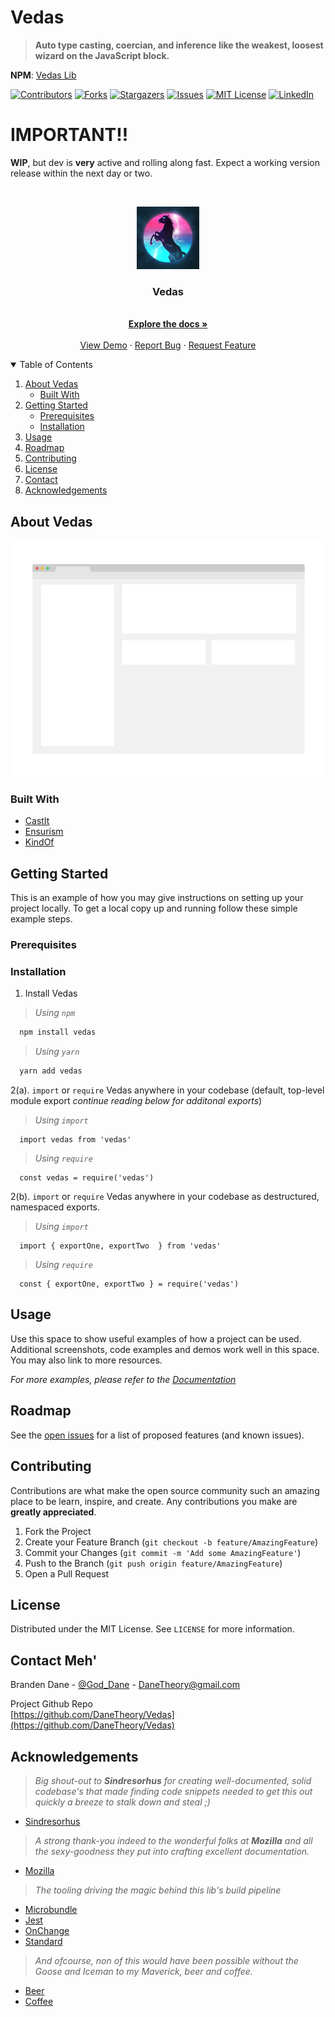 # Vedas
> __Auto type casting, coercian, and inference like the weakest, loosest wizard on the JavaScript block.__

**NPM**: [Vedas Lib](https://www.npmjs.com/package/vedas)

<!-- PROJECT SHIELDS -->
[![Contributors][contributors-shield]][contributors-url]
[![Forks][forks-shield]][forks-url]
[![Stargazers][stars-shield]][stars-url]
[![Issues][issues-shield]][issues-url]
[![MIT License][license-shield]][license-url]
[![LinkedIn][linkedin-shield]][linkedin-url]

# IMPORTANT!!
__WIP__, but dev is **very** active and rolling along fast. Expect a working version release within the next day or two.

<!-- PROJECT LOGO -->
<br />
<p align="center">
  <a href="https://github.com/DaneTheory/Vedas">
    <img src="docs/images/logo.jpg" alt="Logo" width="100" height="100">
  </a>

  <h3 align="center">Vedas</h3>

  <p align="center">
    <br />
    <a href="https://github.com/DaneTheory/Vedas"><strong>Explore the docs »</strong></a>
    <br />
    <br />
    <a href="https://github.com/DaneTheory/Vedas">View Demo</a>
    ·
    <a href="https://github.com/DaneTheory/Vedas/issues">Report Bug</a>
    ·
    <a href="https://github.com/DaneTheory/Vedas/issues">Request Feature</a>
  </p>
</p>



<!-- TABLE OF CONTENTS -->
<details open="open">
  <summary>Table of Contents</summary>
  <ol>
    <li>
      <a href="#about-the-project">About Vedas</a>
      <ul>
        <li><a href="#built-with">Built With</a></li>
      </ul>
    </li>
    <li>
      <a href="#getting-started">Getting Started</a>
      <ul>
        <li><a href="#prerequisites">Prerequisites</a></li>
        <li><a href="#installation">Installation</a></li>
      </ul>
    </li>
    <li><a href="#usage">Usage</a></li>
    <li><a href="#roadmap">Roadmap</a></li>
    <li><a href="#contributing">Contributing</a></li>
    <li><a href="#license">License</a></li>
    <li><a href="#contact">Contact</a></li>
    <li><a href="#acknowledgements">Acknowledgements</a></li>
  </ol>
</details>



<!-- ABOUT THE PROJECT -->
## About Vedas

[![Product Name Screen Shot][product-screenshot]](docs/images/logo.jpg)

### Built With
* [CastIt](https://www.npmjs.com/package/castit)
* [Ensurism](https://www.npmjs.com/package/ensurism)
* [KindOf](https://www.npmjs.com/package/kind-of)



<!-- GETTING STARTED -->
## Getting Started

This is an example of how you may give instructions on setting up your project locally.
To get a local copy up and running follow these simple example steps.

### Prerequisites


### Installation

1. Install Vedas  
> _Using `npm`_  
```sh  
  npm install vedas
```  
> _Using `yarn`_  
```sh
  yarn add vedas
```

2(a). `import` or `require` Vedas anywhere in your codebase (default, top-level module export _continue reading below for additonal exports_)
> _Using `import`_  
```JS
  import vedas from 'vedas'
```  
> _Using `require`_  
```JS
  const vedas = require('vedas')
```

2(b). `import` or `require` Vedas anywhere in your codebase as destructured, namespaced exports.
> _Using `import`_
```JS
  import { exportOne, exportTwo  } from 'vedas'
```
> _Using `require`_
```JS
  const { exportOne, exportTwo } = require('vedas')
``` 



<!-- USAGE EXAMPLES -->
## Usage

Use this space to show useful examples of how a project can be used. Additional screenshots, code examples and demos work well in this space. You may also link to more resources.

_For more examples, please refer to the [Documentation](https://example.com)_



<!-- ROADMAP -->
## Roadmap

See the [open issues](https://github.com/DaneTheory/Vedas/issues) for a list of proposed features (and known issues).



<!-- CONTRIBUTING -->
## Contributing

Contributions are what make the open source community such an amazing place to be learn, inspire, and create. Any contributions you make are **greatly appreciated**.

1. Fork the Project
2. Create your Feature Branch (`git checkout -b feature/AmazingFeature`)
3. Commit your Changes (`git commit -m 'Add some AmazingFeature'`)
4. Push to the Branch (`git push origin feature/AmazingFeature`)
5. Open a Pull Request



<!-- LICENSE -->
## License

Distributed under the MIT License. See `LICENSE` for more information.



<!-- CONTACT -->
## Contact Meh'

Branden Dane - [@God_Dane](https://twitter.com/God_Dane) - DaneTheory@gmail.com

Project Github Repo  
[https://github.com/DaneTheory/Vedas](https://github.com/DaneTheory/Vedas)


<!-- ACKNOWLEDGEMENTS -->
## Acknowledgements

> _Big shout-out to **Sindresorhus** for creating well-documented, solid codebase's that made finding code snippets needed to get this out quickly a breeze to stalk down and steal ;)_
* [Sindresorhus](https://github.com/sindresorhus)
> _A strong thank-you indeed to the wonderful folks at **Mozilla** and all the sexy-goodness they put into crafting excellent documentation._
* [Mozilla](https://developer.mozilla.org/en-US/docs/Web/JavaScript)

> _The tooling driving the magic behind this lib's build pipeline_
* [Microbundle](https://github.com/developit/microbundle)
* [Jest](https://github.com/facebook/jest)
* [OnChange](https://www.npmjs.com/package/onchange)
* [Standard](https://www.npmjs.com/package/standard)

> _And ofcourse, non of this would have been possible without the _Goose_ and _Iceman_ to my _Maverick_, beer and coffee._
* [Beer](https://en.wikipedia.org/wiki/Beer)
* [Coffee](https://en.wikipedia.org/wiki/Coffee)

<!-- MARKDOWN LINKS & IMAGES -->
<!-- https://www.markdownguide.org/basic-syntax/#reference-style-links -->
[contributors-shield]: https://img.shields.io/github/contributors/DaneTheory/Vedas.svg?style=for-the-badge
[contributors-url]: https://github.com/DaneTheory/Vedas/graphs/contributors
[forks-shield]: https://img.shields.io/github/forks/DaneTheory/Vedas?style=for-the-badge
[forks-url]: https://github.com/DaneTheory/Vedas/network/members
[stars-shield]: https://img.shields.io/github/stars/DaneTheory/Vedas.svg?style=for-the-badge
[stars-url]: https://github.com/DaneTheory/Vedas/stargazers
[issues-shield]: https://img.shields.io/github/issues/DaneTheory/Vedas.svg?style=for-the-badge
[issues-url]: https://github.com/DaneTheory/Vedas/issues
[license-shield]: https://img.shields.io/github/license/DaneTheory/Vedas.svg?style=for-the-badge
[license-url]: https://github.com/DaneTheory/Vedas/blob/master/LICENSE.txt
[linkedin-shield]: https://img.shields.io/badge/-LinkedIn-black.svg?style=for-the-badge&logo=linkedin&colorB=555
[linkedin-url]: https://www.linkedin.com/in/danetheory/
[product-screenshot]: docs/images/screenshot.png

